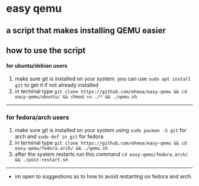 # easy qemu
a script that makes installing QEMU easier
----------------------------------------------


## how to use the script
#### for ubuntu/debian users
1. make sure git is installed on your system. you can use `sudo apt install git` to get it if not already installed
2. in terminal type `git clone https://github.com/eheea/easy-qemu && cd easy-qemu/ubuntu/ && chmod +x ./* && ./qemu.sh`


------------------------------------------------------------------

### for fedora/arch users
1. make sure git is installed on your system using `sudo pacman -S git` for arch and `sudo dnf in git` for fedora
2. in terminal type `git clone https://github.com/eheea/easy-qemu && cd easy-qemu/fedora.arch/ && ./qemu.sh`
3. after the system restarts run this command `cd easy-qemu/fedora.arch/ && ./post-restart.sh`


-------------------------------------------------------------------
* im open to suggestions as to how to avoid restarting on fedora and arch.